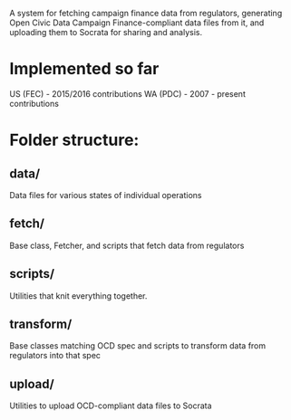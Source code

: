 A system for fetching campaign finance data from regulators, generating Open Civic Data Campaign Finance-compliant data files from it, and uploading them to Socrata for sharing and analysis.

Implemented so far
==================

US (FEC) - 2015/2016 contributions
WA (PDC) - 2007 - present contributions

Folder structure:
=================

data/
-----
  Data files for various states of individual operations

fetch/
------
  Base class, Fetcher, and scripts that fetch data from regulators

scripts/
--------
  Utilities that knit everything together.

transform/
----------
  Base classes matching OCD spec and scripts to transform data from regulators into that spec

upload/
-------
  Utilities to upload OCD-compliant data files to Socrata